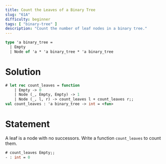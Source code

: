 ```yaml
---
title: Count the Leaves of a Binary Tree
slug: "61A"
difficulty: beginner
tags: [ "binary-tree" ]
description: "Count the number of leaf nodes in a binary tree."
---
```


```ocaml
type 'a binary_tree =
  | Empty
  | Node of 'a * 'a binary_tree * 'a binary_tree
```

# Solution

```ocaml
# let rec count_leaves = function
    | Empty -> 0
    | Node (_, Empty, Empty) -> 1
    | Node (_, l, r) -> count_leaves l + count_leaves r;;
val count_leaves : 'a binary_tree -> int = <fun>
```

# Statement

A leaf is a node with no successors. Write a function `count_leaves` to
count them.

```ocaml
# count_leaves Empty;;
- : int = 0
```
